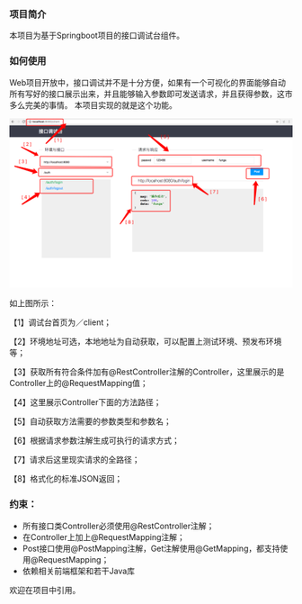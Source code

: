 ### 项目简介
本项目为基于Springboot项目的接口调试台组件。

### 如何使用
Web项目开放中，接口调试并不是十分方便，如果有一个可视化的界面能够自动所有写好的接口展示出来，并且能够输入参数即可发送请求，并且获得参数，这市多么完美的事情。
本项目实现的就是这个功能。

![调试台首页](tutu_client_index.png)

如上图所示：

【1】调试台首页为／client；

【2】环境地址可选，本地地址为自动获取，可以配置上测试环境、预发布环境等；

【3】获取所有符合条件加有@RestController注解的Controller，这里展示的是Controller上的@RequestMapping值；

【4】这里展示Controller下面的方法路径；

【5】自动获取方法需要的参数类型和参数名；

【6】根据请求参数注解生成可执行的请求方式；

【7】请求后这里现实请求的全路径；

【8】格式化的标准JSON返回；

### 约束：

- 所有接口类Controller必须使用@RestController注解；
- 在Controller上加上@RequestMapping注解；
- Post接口使用@PostMapping注解，Get注解使用@GetMapping，都支持使用@RequestMapping；
- 依赖相关前端框架和若干Java库

欢迎在项目中引用。